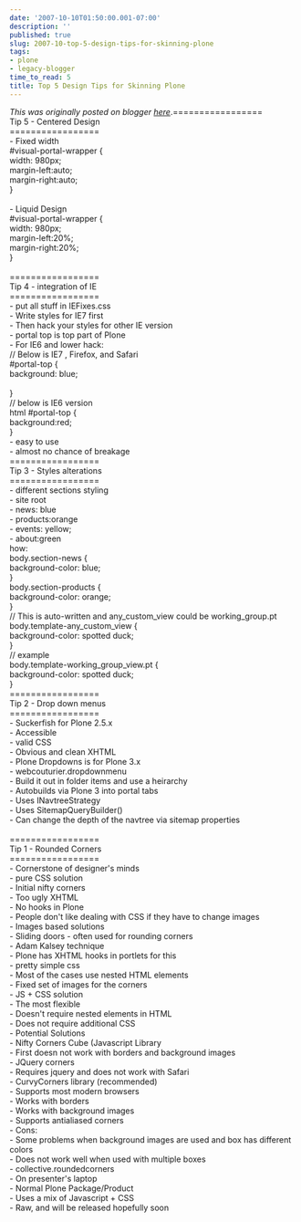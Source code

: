 ```yaml
---
date: '2007-10-10T01:50:00.001-07:00'
description: ''
published: true
slug: 2007-10-top-5-design-tips-for-skinning-plone
tags:
- plone
- legacy-blogger
time_to_read: 5
title: Top 5 Design Tips for Skinning Plone
---
```


*This was originally posted on blogger [here](https://pydanny.blogspot.com/2007/10/top-5-design-tips-for-skinning-plone.html)*.=================<br />Tip 5 - Centered Design<br />=================<br />- Fixed width<br />#visual-portal-wrapper {<br />width: 980px;<br />margin-left:auto;<br />margin-right:auto;<br />}<br /><br />- Liquid Design<br />#visual-portal-wrapper {<br />width: 980px;<br />margin-left:20%;<br />margin-right:20%;<br />}<br /><br />=================<br />Tip 4 -  integration of IE<br />=================<br />- put all stuff in IEFixes.css<br />- Write styles for IE7 first<br />- Then hack your styles for other IE version<br />- portal top is top part of Plone<br />- For IE6 and lower hack:<br />// Below is IE7 , Firefox, and Safari<br />#portal-top {<br />background: blue;<br /><br />}<br />// below is IE6 version<br />html #portal-top {<br />background:red;<br />}<br />- easy to use<br />- almost no chance of breakage<br />=================<br />Tip 3 - Styles alterations<br />=================<br />- different sections styling<br />- site root<br />  - news: blue<br />  - products:orange<br />  - events: yellow;<br />  - about:green<br />how:<br />body.section-news {<br />background-color: blue;<br />}<br />body.section-products {<br />background-color: orange;<br />}<br />// This is auto-written and any_custom_view could be working_group.pt<br />body.template-any_custom_view {<br />background-color: spotted duck;<br />}<br />// example<br />body.template-working_group_view.pt {<br />background-color: spotted duck;<br />}<br />=================<br />Tip 2 - Drop down menus<br />=================<br />- Suckerfish for Plone 2.5.x<br />  - Accessible<br />  - valid CSS<br />  - Obvious and clean XHTML<br />- Plone Dropdowns is for Plone 3.x<br />  - webcouturier.dropdownmenu<br />  - Build it out in folder items and use a heirarchy<br />  - Autobuilds via Plone 3 into portal tabs<br />  - Uses INavtreeStrategy<br />  - Uses SitemapQueryBuilder()<br />    - Can change the depth of the navtree via sitemap properties<br /><br />=================<br />Tip 1 - Rounded Corners<br />=================<br />- Cornerstone of designer's minds<br />- pure CSS solution<br />  - Initial nifty corners<br />  - Too ugly XHTML<br />  - No hooks in Plone<br />  - People don't like dealing with CSS if they have to change images<br />- Images based solutions<br />  - Sliding doors - often used for rounding corners<br />  - Adam Kalsey technique<br />    - Plone has XHTML hooks in portlets for this<br />    - pretty simple css<br />    - Most of the cases use nested HTML elements<br />    - Fixed set of images for the corners<br />- JS + CSS solution<br />  - The most flexible<br />  - Doesn't require nested elements in HTML<br />  - Does not require additional CSS<br />  - Potential Solutions<br />    - Nifty Corners Cube (Javascript Library<br />      - First doesn not work with borders and background images<br />    - JQuery corners<br />      - Requires jquery and does not work with Safari<br />    - CurvyCorners library (recommended)<br />      - Supports most modern browsers<br />      - Works with borders<br />      - Works with background images<br />      - Supports antialiased corners<br />      - Cons:<br />          - Some problems when background images are used and box has different colors<br />    - Does not work well when used with multiple boxes<br />     - collective.roundedcorners<br />       - On presenter's laptop<br />       - Normal Plone Package/Product<br />       - Uses a mix of Javascript + CSS<br />       - Raw, and will be released hopefully soon